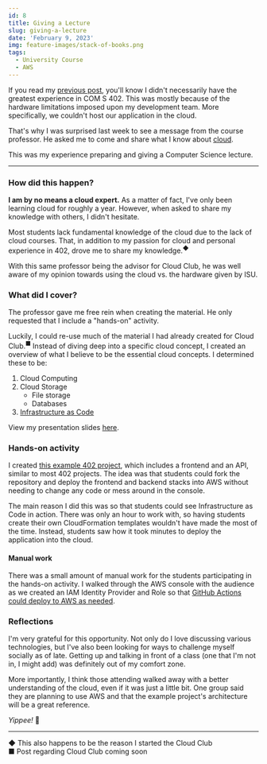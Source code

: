 ```yaml
---
id: 8
title: Giving a Lecture
slug: giving-a-lecture
date: 'February 9, 2023'
img: feature-images/stack-of-books.png
tags:
  - University Course
  - AWS
---
```


If you read my [previous post](/blog/com-s-402), you'll know I didn't necessarily have the greatest experience in COM S 402. This was mostly because of the hardware limitations imposed upon my development team. More specifically, we couldn't host our application in the cloud.

That's why I was surprised last week to see a message from the course professor. He asked me to come and share what I know about [cloud](/cloud).

<!--more-->

This was my experience preparing and giving a Computer Science lecture.

---

### How did this happen?

**I am by no means a cloud expert.** As a matter of fact, I've only been learning cloud for roughly a year. However, when asked to share my knowledge with others, I didn't hesitate. <!--This is because of the serious lack of cloud courses offered at most universities. -->

Most students lack fundamental knowledge of the cloud due to the lack of cloud courses. That, in addition to my passion for cloud and personal experience in 402, drove me to share my knowledge.<sup>◆</sup>

With this same professor being the advisor for Cloud Club, he was well aware of my opinion towards using the cloud vs. the hardware given by ISU.

### What did I cover?

The professor gave me free rein when creating the material. He only requested that I include a "hands-on" activity.

Luckily, I could re-use much of the material I had already created for Cloud Club.<sup>■</sup> Instead of diving deep into a specific cloud concept, I created an overview of what I believe to be the essential cloud concepts. I determined these to be:
1. Cloud Computing
1. Cloud Storage
    - File storage
    - Databases
1. [Infrastructure as Code](/cloud/infrastructure-as-code)

View my presentation slides <a href="/misc/402-cloud-presentation.pdf" target="_blank">here</a>.


### Hands-on activity
<!--With only an hour to work with, I decided to demonstrate the process of deploying a minimalistic project. This example project includes a static [React](https://reactjs.org/) frontend and a REST API containerized with [Docker](https://www.docker.com/). -->

I created [this example 402 project](https://github.com/christianlisle/COM-S-402-example-project), which includes a frontend and an API, similar to most 402 projects. The idea was that students could fork the repository and deploy the frontend and backend stacks into AWS without needing to change any code or mess around in the console.

The main reason I did this was so that students could see Infrastructure as Code in action. There was only an hour to work with, so having students create their own CloudFormation templates wouldn't have made the most of the time. Instead, students saw how it took minutes to deploy the application into the cloud.

#### Manual work
There was a small amount of manual work for the students participating in the hands-on activity. I walked through the AWS console with the audience as we created an IAM Identity Provider and Role so that [GitHub Actions could deploy to AWS as needed](https://github.com/christianlisle/COM-S-402-example-project#connecting-repository-to-aws).


### Reflections
I'm very grateful for this opportunity. Not only do I love discussing various technologies, but I've also been looking for ways to challenge myself socially as of late. Getting up and talking in front of a class (one that I'm not in, I might add) was definitely out of my comfort zone.

More importantly, I think those attending walked away with a better understanding of the cloud, even if it was just a little bit. One group said they are planning to use AWS and that the example project's architecture will be a great reference.

*Yippee!* 🥳

---


◆ This also happens to be the reason I started the Cloud Club \
■ Post regarding Cloud Club coming soon
